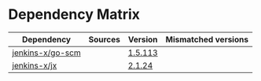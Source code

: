 # Dependency Matrix

Dependency | Sources | Version | Mismatched versions
---------- | ------- | ------- | -------------------
[jenkins-x/go-scm](https://github.com/jenkins-x/go-scm) |  | [1.5.113]() | 
[jenkins-x/jx](https://github.com/jenkins-x/jx) |  | [2.1.24](https://github.com/jenkins-x/jx/releases/tag/v2.1.24) | 
